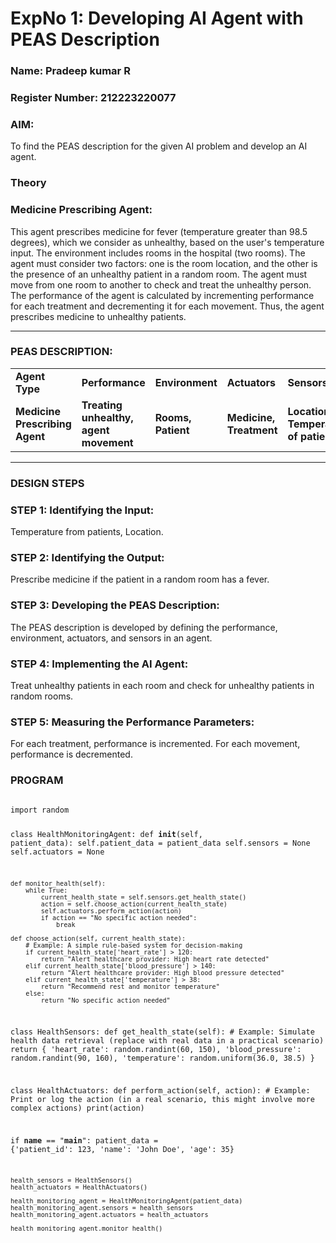 <h1>ExpNo 1: Developing AI Agent with PEAS Description</h1>
<h3>Name: Pradeep kumar R</h3>
<h3>Register Number: 212223220077</h3>

<h3>AIM:</h3>
<p>To find the PEAS description for the given AI problem and develop an AI agent.</p>

<h3>Theory</h3>
<h3>Medicine Prescribing Agent:</h3>
<p>This agent prescribes medicine for fever (temperature greater than 98.5 degrees), which we consider as unhealthy, based on the user's temperature input. The environment includes rooms in the hospital (two rooms). The agent must consider two factors: one is the room location, and the other is the presence of an unhealthy patient in a random room. The agent must move from one room to another to check and treat the unhealthy person. The performance of the agent is calculated by incrementing performance for each treatment and decrementing it for each movement. Thus, the agent prescribes medicine to unhealthy patients.</p>

<hr>

<h3>PEAS DESCRIPTION:</h3>
<table>
  <tr>
    <td><strong>Agent Type</strong></td>
    <td><strong>Performance</strong></td>
    <td><strong>Environment</strong></td>
    <td><strong>Actuators</strong></td>
    <td><strong>Sensors</strong></td>
  </tr>
  <tr>
    <td><strong>Medicine Prescribing Agent</strong></td>
    <td><strong>Treating unhealthy, agent movement</strong></td>
    <td><strong>Rooms, Patient</strong></td>
    <td><strong>Medicine, Treatment</strong></td>
    <td><strong>Location, Temperature of patient</strong></td>
  </tr>
</table>

<hr>

<h3>DESIGN STEPS</h3>
<h3>STEP 1: Identifying the Input:</h3>
<p>Temperature from patients, Location.</p>

<h3>STEP 2: Identifying the Output:</h3>
<p>Prescribe medicine if the patient in a random room has a fever.</p>

<h3>STEP 3: Developing the PEAS Description:</h3>
<p>The PEAS description is developed by defining the performance, environment, actuators, and sensors in an agent.</p>

<h3>STEP 4: Implementing the AI Agent:</h3>
<p>Treat unhealthy patients in each room and check for unhealthy patients in random rooms.</p>

<h3>STEP 5: Measuring the Performance Parameters:</h3>
<p>For each treatment, performance is incremented. For each movement, performance is decremented.</p>

<h3>PROGRAM</h3>
<pre>
<code>
import random

class HealthMonitoringAgent:
    def __init__(self, patient_data):
        self.patient_data = patient_data
        self.sensors = None
        self.actuators = None

    def monitor_health(self):
        while True:
            current_health_state = self.sensors.get_health_state()
            action = self.choose_action(current_health_state)
            self.actuators.perform_action(action)
            if action == "No specific action needed":
                break

    def choose_action(self, current_health_state):
        # Example: A simple rule-based system for decision-making
        if current_health_state['heart_rate'] > 120:
            return "Alert healthcare provider: High heart rate detected"
        elif current_health_state['blood_pressure'] > 140:
            return "Alert healthcare provider: High blood pressure detected"
        elif current_health_state['temperature'] > 38:
            return "Recommend rest and monitor temperature"
        else:
            return "No specific action needed"

class HealthSensors:
    def get_health_state(self):
        # Example: Simulate health data retrieval (replace with real data in a practical scenario)
        return {
            'heart_rate': random.randint(60, 150),
            'blood_pressure': random.randint(90, 160),
            'temperature': random.uniform(36.0, 38.5)
        }

class HealthActuators:
    def perform_action(self, action):
        # Example: Print or log the action (in a real scenario, this might involve more complex actions)
        print(action)

if __name__ == "__main__":
    patient_data = {'patient_id': 123, 'name': 'John Doe', 'age': 35}
    
    health_sensors = HealthSensors()
    health_actuators = HealthActuators()
    
    health_monitoring_agent = HealthMonitoringAgent(patient_data)
    health_monitoring_agent.sensors = health_sensors
    health_monitoring_agent.actuators = health_actuators
    
    health_monitoring_agent.monitor_health()
</code>
</pre>
